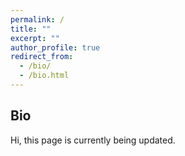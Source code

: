 ```yaml
---
permalink: /
title: ""
excerpt: ""
author_profile: true
redirect_from: 
  - /bio/
  - /bio.html
---
```


Bio
------
Hi, this page is currently being updated.
